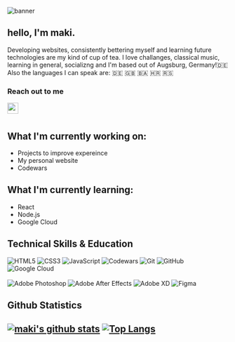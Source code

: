 ![banner](https://i.imgur.com/SMXJSpT.png)
## hello, I'm maki.
Developing websites, consistently bettering myself and learning future technologies are my kind of cup of tea. I love challanges, classical music, learning in general, socializng and I'm based out of Augsburg, Germany!🇩🇪 Also the languages I can speak are: 🇩🇪 🇬🇧 🇧🇦 🇭🇷 🇷🇸

<h3>Reach out to me</h3>


<a href="mailto:contact@mariopetkovic.com"><img align="left" src="https://i.imgur.com/KeJAF4T.png" style="width: 25px; height: 25px;"></a>
<!-- <img align="left" src="https://i.imgur.com/KkO9SM2.png" style="width: 25px; height: 25px;"><p >+49 017622140358</p> -->
<br>
<br>

<h2>What I'm currently working on:</h2>

- Projects to improve expereince
- My personal website
- Codewars

<h2>What I'm currently learning:</h2>

- React
- Node.js
- Google Cloud

<h2>Technical Skills & Education</h2>

![HTML5](https://img.shields.io/badge/html5-%23E34F26.svg?style=for-the-badge&logo=html5&logoColor=white)
![CSS3](https://img.shields.io/badge/css3-%231572B6.svg?style=for-the-badge&logo=css3&logoColor=white)
![JavaScript](https://img.shields.io/badge/javascript-%23323330.svg?style=for-the-badge&logo=javascript&logoColor=%23F7DF1E)
![Codewars](https://img.shields.io/badge/Codewars-B1361E?style=for-the-badge&logo=codewars&logoColor=grey)
![Git](https://img.shields.io/badge/git-%23F05033.svg?style=for-the-badge&logo=git&logoColor=white)
![GitHub](https://img.shields.io/badge/github-%23121011.svg?style=for-the-badge&logo=github&logoColor=white)
![Google Cloud](https://img.shields.io/badge/GoogleCloud-%234285F4.svg?style=for-the-badge&logo=google-cloud&logoColor=white)
<br>
<br>
![Adobe Photoshop](https://img.shields.io/badge/adobephotoshop-%2331A8FF.svg?style=for-the-badge&logo=adobephotoshop&logoColor=white)
![Adobe After Effects](https://img.shields.io/badge/Adobe%20After%20Effects-9999FF.svg?style=for-the-badge&logo=Adobe%20After%20Effects&logoColor=white)
![Adobe XD](https://img.shields.io/badge/Adobe%20XD-470137?style=for-the-badge&logo=Adobe%20XD&logoColor=#FF61F6)
![Figma](https://img.shields.io/badge/figma-%23F24E1E.svg?style=for-the-badge&logo=figma&logoColor=white)

<h2>Github Statistics<h2>
  
[![maki's github stats](https://github-readme-stats.vercel.app/api?username=Mario-Pet)](https://github.com/Mario-Pet)
[![Top Langs](https://github-readme-stats.vercel.app/api/top-langs/?username=Mario-Pet&layout=compact&theme=tokyonight)](https://github.com/Mario-Pet)

<!--[![Visitors](https://visitor-badge.glitch.me/badge?page_id=Mario-Pet.Mario-Pet)](https://www.mariopetkovic.com/)-->

